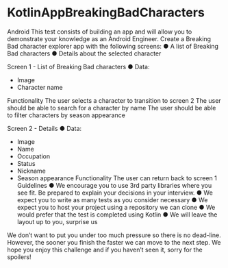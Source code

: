 # KotlinAppBreakingBadCharacters 

Android
This test consists of building an app and will allow you to demonstrate your knowledge as an
Android Engineer.
Create a Breaking Bad character explorer app with the following screens:
● A list of Breaking Bad characters
● Details about the selected character

Screen 1 - List of Breaking Bad characters
● Data:
- Image
- Character name

Functionality
The user selects a character to transition to screen 2
The user should be able to search for a character by name
The user should be able to filter characters by season appearance

Screen 2 - Details
● Data:
- Image
- Name
- Occupation
- Status
- Nickname
- Season appearance
Functionality
The user can return back to screen 1
Guidelines
● We encourage you to use 3rd party libraries where you see fit. Be prepared to explain your
decisions in your interview.
● We expect you to write as many tests as you consider necessary
● We expect you to host your project using a repository we can clone
● We would prefer that the test is completed using Kotlin
● We will leave the layout up to you, surprise us

We don’t want to put you under too much pressure so there is no dead-line. However, the
sooner you finish the faster we can move to the next step. We hope you enjoy this challenge
and if you haven’t seen it, sorry for the spoilers!
